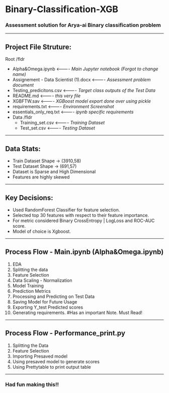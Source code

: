 # Binary-Classification-XGB

### Assessment solution for Arya-ai Binary classification problem

---

## Project File Struture:

Root /fldr
 * Alpha&Omega.ipynb <---- *Main Jupyter notebook (Forgot to change name)*
 * Assignement - Data Scientist (1).docx <---- *Assessment problem document*
 * Testing_predicitons.csv <---- *Target class outputs of the Test Data*
 * README.md <---- *this very file*
 * XGBFTW.sav <---- *XGBoost model export done over using pickle*
 * requirements.txt <---- *Environment Screenshot*
 * essentials_only_req.txt <---- *ipynb specific requirements*
 * Data /fldr
   * Training_set.csv <---- *Training Dataset*
   * Test_set.csv <---- *Testing Dataset*

---

## Data Stats:
* Train Dataset Shape -> (3910,58)
* Test Dataset Shape -> (691,57)
* Dataset is Sparse and High Dimensional
* Features are highly skewed

---

## Key Decisions:
* Used RandomForest Classifier for feature selection.
* Selected top 30 features with respect to their feature importance.
* For metric considered Binary CrossEntropy | LogLoss and ROC-AUC score.
* Model of choice is Xgboost.

---

## Process Flow - Main.ipynb (Alpha&Omega.ipynb)
1. EDA
2. Splitting the data
3. Feature Selection
4. Data Scaling - Normalization
5. Model Training
6. Prediction Metrics
7. Processing and Predicting on Test Data
8. Saving Model for Future Usage
9. Exporting Y_test Predicted scores
10. Generating requirements. #Has an important Note. Must Read!

---

## Process Flow - Performance_print.py
1. Splitting the Data
2. Feature Selection
3. Importing Presaved model
4. Using presaved model to generate scores
5. Using Prettytable to print output table

---

### Had fun making this!!
